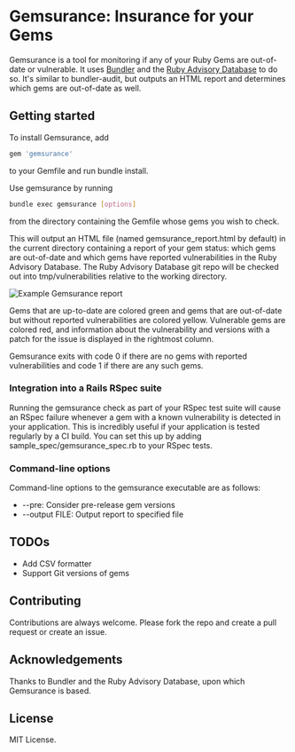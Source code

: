 # Gemsurance: Insurance for your Gems

Gemsurance is a tool for monitoring if any of your Ruby Gems are out-of-date or vulnerable. It uses [Bundler](https://github.com/bundler/bundler) and the [Ruby Advisory Database](https://github.com/rubysec/ruby-advisory-db) to do so. It's similar to bundler-audit, but outputs an HTML report and determines which gems are out-of-date as well.

## Getting started
To install Gemsurance, add
```ruby
gem 'gemsurance'
```
to your Gemfile and run bundle install.

Use gemsurance by running
```sh
bundle exec gemsurance [options]
```
from the directory containing the Gemfile whose gems you wish to check.

This will output an HTML file (named gemsurance_report.html by default) in the current directory containing a report of your gem status: which gems are out-of-date and which gems have reported vulnerabilities in the Ruby Advisory Database. The Ruby Advisory Database git repo will be checked out into tmp/vulnerabilities relative to the working directory.

![Example Gemsurance report](https://raw.github.com/appfolio/gemsurance/master/images/gemsurance_report.png)

Gems that are up-to-date are colored green and gems that are out-of-date but without reported vulnerabilities are colored yellow. Vulnerable gems are colored red, and information about the vulnerability and versions with a patch for the issue is displayed in the rightmost column.

Gemsurance exits with code 0 if there are no gems with reported vulnerabilities and code 1 if there are any such gems.

### Integration into a Rails RSpec suite
Running the gemsurance check as part of your RSpec test suite will cause an RSpec failure whenever a gem with a known vulnerability is detected in your application. This is incredibly useful if your application is tested regularly by a CI build. You can set this up by adding sample_spec/gemsurance_spec.rb to your RSpec tests.

### Command-line options
Command-line options to the gemsurance executable are as follows:
- --pre: Consider pre-release gem versions
- --output FILE: Output report to specified file

## TODOs
- Add CSV formatter
- Support Git versions of gems

## Contributing
Contributions are always welcome. Please fork the repo and create a pull request or create an issue.

## Acknowledgements
Thanks to Bundler and the Ruby Advisory Database, upon which Gemsurance is based.

## License
MIT License.
